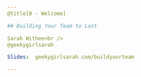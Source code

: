 ```yaml
---
@title[0 - Welcome]

## Building Your Team to Last

Sarah Withee<br />
@geekygirlsarah

Slides:  geekygirlsarah.com/buildyourteam

---
```




